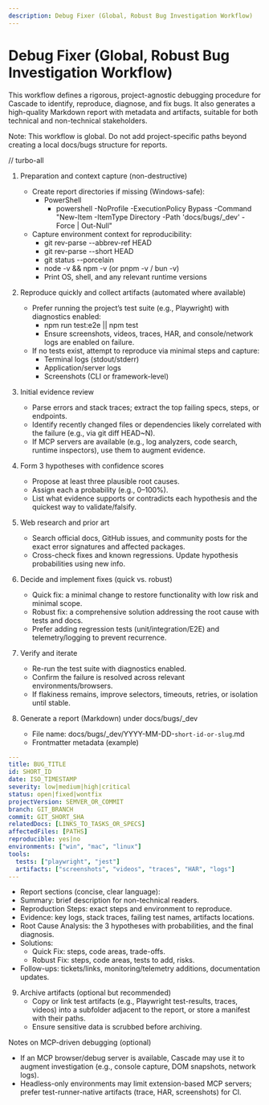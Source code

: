 ```yaml
---
description: Debug Fixer (Global, Robust Bug Investigation Workflow)
---
```


# Debug Fixer (Global, Robust Bug Investigation Workflow)

This workflow defines a rigorous, project-agnostic debugging procedure for Cascade to identify, reproduce, diagnose, and fix bugs. It also generates a high-quality Markdown report with metadata and artifacts, suitable for both technical and non-technical stakeholders.

Note: This workflow is global. Do not add project-specific paths beyond creating a local docs/bugs structure for reports.

// turbo-all

1) Preparation and context capture (non-destructive)
   - Create report directories if missing (Windows-safe):
     - PowerShell
       - powershell -NoProfile -ExecutionPolicy Bypass -Command "New-Item -ItemType Directory -Path 'docs/bugs/_dev' -Force | Out-Null"
   - Capture environment context for reproducibility:
     - git rev-parse --abbrev-ref HEAD
     - git rev-parse --short HEAD
     - git status --porcelain
     - node -v && npm -v (or pnpm -v / bun -v)
     - Print OS, shell, and any relevant runtime versions

2) Reproduce quickly and collect artifacts (automated where available)
   - Prefer running the project’s test suite (e.g., Playwright) with diagnostics enabled:
     - npm run test:e2e || npm test
     - Ensure screenshots, videos, traces, HAR, and console/network logs are enabled on failure.
   - If no tests exist, attempt to reproduce via minimal steps and capture:
     - Terminal logs (stdout/stderr)
     - Application/server logs
     - Screenshots (CLI or framework-level)

3) Initial evidence review
   - Parse errors and stack traces; extract the top failing specs, steps, or endpoints.
   - Identify recently changed files or dependencies likely correlated with the failure (e.g., via git diff HEAD~N).
   - If MCP servers are available (e.g., log analyzers, code search, runtime inspectors), use them to augment evidence.

4) Form 3 hypotheses with confidence scores
   - Propose at least three plausible root causes.
   - Assign each a probability (e.g., 0–100%).
   - List what evidence supports or contradicts each hypothesis and the quickest way to validate/falsify.

5) Web research and prior art
   - Search official docs, GitHub issues, and community posts for the exact error signatures and affected packages.
   - Cross-check fixes and known regressions. Update hypothesis probabilities using new info.

6) Decide and implement fixes (quick vs. robust)
   - Quick fix: a minimal change to restore functionality with low risk and minimal scope.
   - Robust fix: a comprehensive solution addressing the root cause with tests and docs.
   - Prefer adding regression tests (unit/integration/E2E) and telemetry/logging to prevent recurrence.

7) Verify and iterate
   - Re-run the test suite with diagnostics enabled.
   - Confirm the failure is resolved across relevant environments/browsers.
   - If flakiness remains, improve selectors, timeouts, retries, or isolation until stable.

8) Generate a report (Markdown) under docs/bugs/_dev
   - File name: docs/bugs/_dev/YYYY-MM-DD-`short-id-or-slug`.md
   - Frontmatter metadata (example)

```yaml
---
title: BUG_TITLE
id: SHORT_ID
date: ISO_TIMESTAMP
severity: low|medium|high|critical
status: open|fixed|wontfix
projectVersion: SEMVER_OR_COMMIT
branch: GIT_BRANCH
commit: GIT_SHORT_SHA
relatedDocs: [LINKS_TO_TASKS_OR_SPECS]
affectedFiles: [PATHS]
reproducible: yes|no
environments: ["win", "mac", "linux"]
tools:
  tests: ["playwright", "jest"]
  artifacts: ["screenshots", "videos", "traces", "HAR", "logs"]
---
```

   - Report sections (concise, clear language):
  - Summary: brief description for non-technical readers.
  - Reproduction Steps: exact steps and environment to reproduce.
  - Evidence: key logs, stack traces, failing test names, artifacts locations.
  - Root Cause Analysis: the 3 hypotheses with probabilities, and the final diagnosis.
  - Solutions:
    - Quick Fix: steps, code areas, trade-offs.
    - Robust Fix: steps, code areas, tests to add, risks.
  - Follow-ups: tickets/links, monitoring/telemetry additions, documentation updates.

9) Archive artifacts (optional but recommended)
   - Copy or link test artifacts (e.g., Playwright test-results, traces, videos) into a subfolder adjacent to the report, or store a manifest with their paths.
   - Ensure sensitive data is scrubbed before archiving.

Notes on MCP-driven debugging (optional)

- If an MCP browser/debug server is available, Cascade may use it to augment investigation (e.g., console capture, DOM snapshots, network logs).
- Headless-only environments may limit extension-based MCP servers; prefer test-runner-native artifacts (trace, HAR, screenshots) for CI.
